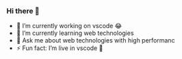 ### Hi there 👋

- 🔭 I’m currently working on vscode 😂
- 🌱 I’m currently learning web technologies
- 💬 Ask me about web technologies with high performanc
- ⚡ Fun fact: I’m live in vscode 🤣
